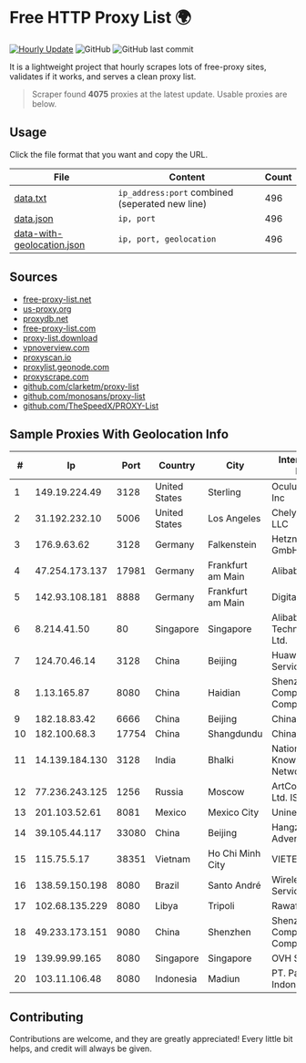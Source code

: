 
# Free HTTP Proxy List 🌍

[![Hourly Update](https://github.com/mertguvencli/http-proxy-list/actions/workflows/main.yml/badge.svg?branch=main)](https://github.com/mertguvencli/http-proxy-list/actions/workflows/main.yml)
![GitHub](https://img.shields.io/github/license/mertguvencli/http-proxy-list)
![GitHub last commit](https://img.shields.io/github/last-commit/mertguvencli/http-proxy-list)

It is a lightweight project that hourly scrapes lots of free-proxy sites, validates if it works, and serves a clean proxy list.


> Scraper found **4075** proxies at the latest update. Usable proxies are below.

## Usage

Click the file format that you want and copy the URL.


|File|Content|Count|
|----|-------|-----|
|[data.txt](https://raw.githubusercontent.com/mertguvencli/http-proxy-list/main/proxy-list/data.txt)|`ip_address:port` combined (seperated new line)|496|
|[data.json](https://raw.githubusercontent.com/mertguvencli/http-proxy-list/main/proxy-list/data.json)|`ip, port`|496|
|[data-with-geolocation.json](https://raw.githubusercontent.com/mertguvencli/http-proxy-list/main/proxy-list/data-with-geolocation.json)|`ip, port, geolocation`|496|

## Sources

* [free-proxy-list.net](https://free-proxy-list.net)
* [us-proxy.org](https://www.us-proxy.org)
* [proxydb.net](http://proxydb.net)
* [free-proxy-list.com](https://free-proxy-list.com/?page=&port=&type%5B%5D=http&type%5B%5D=https&up_time=0&search=Search)
* [proxy-list.download](https://www.proxy-list.download/HTTP)
* [vpnoverview.com](https://vpnoverview.com/privacy/anonymous-browsing/free-proxy-servers)
* [proxyscan.io](https://www.proxyscan.io)
* [proxylist.geonode.com](https://proxylist.geonode.com/api/proxy-list?limit=300&page=1&sort_by=lastChecked&sort_type=desc&protocols=http,https)
* [proxyscrape.com](https://api.proxyscrape.com/v2/?request=displayproxies&protocol=http&timeout=10000&country=all&ssl=all&anonymity=all)
* [github.com/clarketm/proxy-list](https://raw.githubusercontent.com/clarketm/proxy-list/master/proxy-list-raw.txt)
* [github.com/monosans/proxy-list](https://raw.githubusercontent.com/monosans/proxy-list/main/proxies/http.txt)
* [github.com/TheSpeedX/PROXY-List](https://raw.githubusercontent.com/TheSpeedX/PROXY-List/master/http.txt)


## Sample Proxies With Geolocation Info

|#|Ip|Port|Country|City|Internet Service Provider|
|-|--|----|-------|----|-------------------------|
|1|149.19.224.49|3128|United States|Sterling|Oculus Networks Inc|
|2|31.192.232.10|5006|United States|Los Angeles|Chelyabinsk-Signal LLC|
|3|176.9.63.62|3128|Germany|Falkenstein|Hetzner Online GmbH|
|4|47.254.173.137|17981|Germany|Frankfurt am Main|Alibaba.com LLC|
|5|142.93.108.181|8888|Germany|Frankfurt am Main|DigitalOcean, LLC|
|6|8.214.41.50|80|Singapore|Singapore|Alibaba (US) Technology Co., Ltd.|
|7|124.70.46.14|3128|China|Beijing|Huawei Cloud Service data center|
|8|1.13.165.87|8080|China|Haidian|Shenzhen Tencent Computer Systems Company Limited|
|9|182.18.83.42|6666|China|Beijing|China Mobile|
|10|182.100.68.3|17754|China|Shangdundu|Chinanet|
|11|14.139.184.130|3128|India|Bhalki|National Knowledge Network|
|12|77.236.243.125|1256|Russia|Moscow|ArtCommunications Ltd. ISP. Moscow|
|13|201.103.52.61|8081|Mexico|Mexico City|Uninet S.A. de C.V.|
|14|39.105.44.117|33080|China|Beijing|Hangzhou Alibaba Advertising Co|
|15|115.75.5.17|38351|Vietnam|Ho Chi Minh City|VIETELxdsl|
|16|138.59.150.198|8080|Brazil|Santo André|Wireless Comm Services LTDA|
|17|102.68.135.229|8080|Libya|Tripoli|Rawafed|
|18|49.233.173.151|9080|China|Shenzhen|Shenzhen Tencent Computer Systems Company Limited|
|19|139.99.99.165|8080|Singapore|Singapore|OVH SAS|
|20|103.11.106.48|8080|Indonesia|Madiun|PT. Pascal Indonesia|



## Contributing

Contributions are welcome, and they are greatly appreciated! Every
little bit helps, and credit will always be given.

